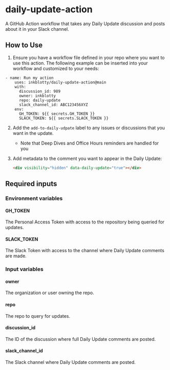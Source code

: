 # daily-update-action
A GitHub Action workflow that takes any Daily Update discussion and posts about it in your Slack channel.

## How to Use
1. Ensure you have a workflow file defined in your repo where you want to use this action. The following example can be inserted into your workflow and customized to your needs:

```
- name: Run my action
    uses: inkblotty/daily-update-action@main
    with:
      discussion_id: 989
      owner: inkblotty
      repo: daily-update
      slack_channel_id: ABC123456XYZ
    env:
      GH_TOKEN: ${{ secrets.GH_TOKEN }}
      SLACK_TOKEN: ${{ secrets.SLACK_TOKEN }}
```

2. Add the `add-to-daily-udpate` label to any issues or discussions that you want in the update.
    - Note that Deep Dives and Office Hours reminders are handled for you
 
3. Add metadata to the comment you want to appear in the Daily Update:
    ```html
    <div visibility="hidden" data-daily-update="true"></div>
    ```

## Required inputs
### Environment variables
#### GH_TOKEN
The Personal Access Token with access to the repository being queried for updates.

#### SLACK_TOKEN
The Slack Token with access to the channel where Daily Update comments are made.

### Input variables
#### owner
The organization or user owning the repo.

#### repo
The repo to query for updates.

#### discussion_id
The ID of the discussion where full Daily Update comments are posted.

#### slack_channel_id
The Slack channel where Daily Update comments are posted.
